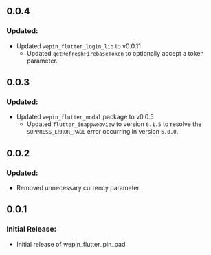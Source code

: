 ## 0.0.4

### Updated:
 - Updated `wepin_flutter_login_lib` to v0.0.11
   - Updated `getRefreshFirebaseToken` to optionally accept a token parameter. 

## 0.0.3

### Updated:
- Updated `wepin_flutter_modal` package to v0.0.5
  - Updated `flutter_inappwebview` to version `6.1.5` to resolve the `SUPPRESS_ERROR_PAGE` error occurring in version `6.0.0`.

## 0.0.2

### Updated:
- Removed unnecessary currency parameter.

## 0.0.1

### Initial Release:
- Initial release of wepin_flutter_pin_pad.
